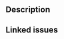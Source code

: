 ## Description

<!--Provide a concise description of the changes made -->

## Linked issues

<!-- Use closing keywords if this PR may resolve an existing issue -->
